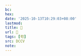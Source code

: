 ```yaml
---
bc:
hex:
date: '2025-10-13T10:29:03+08:00'
lastmod:
title: 􂨬
url: 􂨬
tags: [茍]
src: DCCV
note:
---
```

